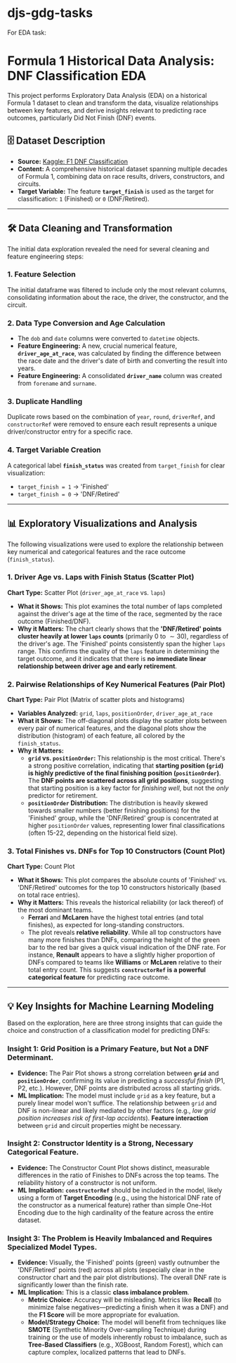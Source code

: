 # djs-gdg-tasks
For EDA task:
# Formula 1 Historical Data Analysis: DNF Classification EDA

This project performs Exploratory Data Analysis (EDA) on a historical Formula 1 dataset to clean and transform the data, visualize relationships between key features, and derive insights relevant to predicting race outcomes, particularly Did Not Finish (DNF) events.

## 🗄️ Dataset Description

* **Source:** [Kaggle: F1 DNF Classification](https://www.kaggle.com/datasets/pranay13257/f1-dnf-classification)
* **Content:** A comprehensive historical dataset spanning multiple decades of Formula 1, combining data on race results, drivers, constructors, and circuits.
* **Target Variable:** The feature **`target_finish`** is used as the target for classification: `1` (Finished) or `0` (DNF/Retired).

---

## 🛠️ Data Cleaning and Transformation

The initial data exploration revealed the need for several cleaning and feature engineering steps:

### 1. Feature Selection
The initial dataframe was filtered to include only the most relevant columns, consolidating information about the race, the driver, the constructor, and the circuit.

### 2. Data Type Conversion and Age Calculation
* The `dob` and `date` columns were converted to `datetime` objects.
* **Feature Engineering:** A new, crucial numerical feature, **`driver_age_at_race`**, was calculated by finding the difference between the race date and the driver's date of birth and converting the result into years.
* **Feature Engineering:** A consolidated **`driver_name`** column was created from `forename` and `surname`.

### 3. Duplicate Handling
Duplicate rows based on the combination of `year`, `round`, `driverRef`, and `constructorRef` were removed to ensure each result represents a unique driver/constructor entry for a specific race.

### 4. Target Variable Creation
A categorical label **`finish_status`** was created from `target_finish` for clear visualization:
* `target_finish = 1` $\rightarrow$ 'Finished'
* `target_finish = 0` $\rightarrow$ 'DNF/Retired'

---

## 📊 Exploratory Visualizations and Analysis

The following visualizations were used to explore the relationship between key numerical and categorical features and the race outcome (`finish_status`).

### 1. Driver Age vs. Laps with Finish Status (Scatter Plot)

**Chart Type:** Scatter Plot (`driver_age_at_race` vs. `laps`)

* **What it Shows:** This plot examines the total number of laps completed against the driver's age at the time of the race, segmented by the race outcome (Finished/DNF).
* **Why it Matters:** The chart clearly shows that the **'DNF/Retired' points cluster heavily at lower `laps` counts** (primarily 0 to $\sim30$), regardless of the driver's age. The 'Finished' points consistently span the higher `laps` range. This confirms the quality of the `laps` feature in determining the target outcome, and it indicates that there is **no immediate linear relationship between driver age and early retirement**.

### 2. Pairwise Relationships of Key Numerical Features (Pair Plot)

**Chart Type:** Pair Plot (Matrix of scatter plots and histograms)

* **Variables Analyzed:** `grid`, `laps`, `positionOrder`, `driver_age_at_race`
* **What it Shows:** The off-diagonal plots display the scatter plots between every pair of numerical features, and the diagonal plots show the distribution (histogram) of each feature, all colored by the `finish_status`.
* **Why it Matters:**
    * **`grid` vs. `positionOrder`:** This relationship is the most critical. There's a strong positive correlation, indicating that **starting position (`grid`) is highly predictive of the final finishing position (`positionOrder`)**. The **DNF points are scattered across all grid positions**, suggesting that starting position is a key factor for *finishing well*, but not the *only* predictor for retirement.
    * **`positionOrder` Distribution:** The distribution is heavily skewed towards smaller numbers (better finishing positions) for the 'Finished' group, while the 'DNF/Retired' group is concentrated at higher `positionOrder` values, representing lower final classifications (often 15-22, depending on the historical field size).

### 3. Total Finishes vs. DNFs for Top 10 Constructors (Count Plot)

**Chart Type:** Count Plot

* **What it Shows:** This plot compares the absolute counts of 'Finished' vs. 'DNF/Retired' outcomes for the top 10 constructors historically (based on total race entries).
* **Why it Matters:** This reveals the historical reliability (or lack thereof) of the most dominant teams.
    * **Ferrari** and **McLaren** have the highest total entries (and total finishes), as expected for long-standing constructors.
    * The plot reveals **relative reliability**. While all top constructors have many more finishes than DNFs, comparing the height of the green bar to the red bar gives a quick visual indication of the DNF rate. For instance, **Renault** appears to have a slightly higher proportion of DNFs compared to teams like **Williams** or **McLaren** relative to their total entry count. This suggests **`constructorRef` is a powerful categorical feature** for predicting race outcome.

---

## 💡 Key Insights for Machine Learning Modeling

Based on the exploration, here are three strong insights that can guide the choice and construction of a classification model for predicting DNFs:

### Insight 1: Grid Position is a Primary Feature, but Not a DNF Determinant.

* **Evidence:** The Pair Plot shows a strong correlation between **`grid`** and **`positionOrder`**, confirming its value in predicting a *successful finish* (P1, P2, etc.). However, DNF points are distributed across all starting grids.
* **ML Implication:** The model must include `grid` as a key feature, but a purely linear model won't suffice. The relationship between `grid` and DNF is non-linear and likely mediated by other factors (e.g., *low grid position increases risk of first-lap accidents*). **Feature interaction** between `grid` and circuit properties might be necessary.

### Insight 2: Constructor Identity is a Strong, Necessary Categorical Feature.

* **Evidence:** The Constructor Count Plot shows distinct, measurable differences in the ratio of Finishes to DNFs across the top teams. The reliability history of a constructor is not uniform.
* **ML Implication:** **`constructorRef`** should be included in the model, likely using a form of **Target Encoding** (e.g., using the historical DNF rate of the constructor as a numerical feature) rather than simple One-Hot Encoding due to the high cardinality of the feature across the entire dataset.

### Insight 3: The Problem is Heavily Imbalanced and Requires Specialized Model Types.

* **Evidence:** Visually, the 'Finished' points (green) vastly outnumber the 'DNF/Retired' points (red) across all plots (especially clear in the constructor chart and the pair plot distributions). The overall DNF rate is significantly lower than the finish rate.
* **ML Implication:** This is a classic **class imbalance problem**.
    * **Metric Choice:** Accuracy will be misleading. Metrics like **Recall** (to minimize false negatives—predicting a finish when it was a DNF) and the **F1 Score** will be more appropriate for evaluation.
    * **Model/Strategy Choice:** The model will benefit from techniques like **SMOTE** (Synthetic Minority Over-sampling Technique) during training or the use of models inherently robust to imbalance, such as **Tree-Based Classifiers** (e.g., XGBoost, Random Forest), which can capture complex, localized patterns that lead to DNFs.

